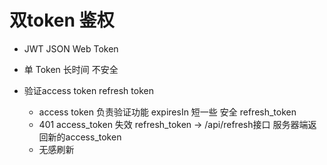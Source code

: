 # 双token 鉴权
- JWT JSON Web Token

- 单 Token 长时间 不安全

- 验证access token refresh token
  - access token 负责验证功能 expiresIn 短一些 安全
  refresh_token
  - 401 access_token 失效
    refresh_token -> /api/refresh接口 
    服务器端返回新的access_token
  - 无感刷新